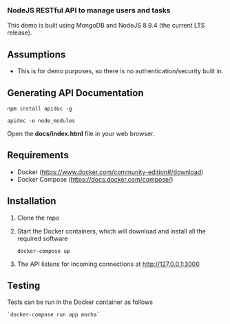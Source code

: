 ### NodeJS RESTful API to manage users and tasks

This demo is built using MongoDB and NodeJS 8.9.4 (the current LTS release).

## Assumptions

* This is for demo purposes, so there is no authentication/security built in.

## Generating API Documentation

`npm install apidoc -g`

`apidoc -e node_modules`

Open the **docs/index.html** file in your web browser.

## Requirements

* Docker (https://www.docker.com/community-edition#/download)
* Docker Compose (https://docs.docker.com/compose/)

## Installation

1. Clone the repo
2. Start the Docker containers, which will download and install all the required software

    `docker-compose up`
    
3. The API listens for incoming connections at http://127.0.0.1:3000

## Testing

Tests can be run in the Docker container as follows

    `docker-compose run app mocha`